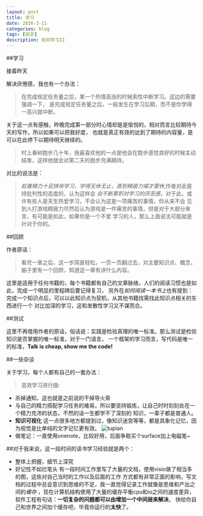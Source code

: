 ```yaml
---
layout: post
title: 学习
date: 2016-3-11
categories: blog
tags: [前言]
description: 如何学习II
---
```


##学习

接着昨天

解决厌倦感，我也有一个办法：

> 在完成规定任务量之后，某一个热情高涨的时候索性中断学习。这边的需要强调一下，
是完成规定任务量之后，一般发生在学习后期，而不是你学得一高兴就中断。

关于这一点有感触，昨晚完成第一部分时心情却是是愉悦的，相对而言比较期待今天的写作，所以如果可以把我好度，
也就是真正有效的达到了期待的内容量，是可以在此停下以期待明天继续的。

> 村上春树跑步几十年，我最喜欢他的一点是他会在跑步感觉良好的时候主动结束，这样他就会对第二天的跑步充满期待。

对比的说法是：
> *趁着精力十足拼命学习，学得无休无止，直到精疲力竭才罢休*,作者对此是持批判性的态度的，认为这样会
*会不断累积对学习的厌恶感*，对于此，或许有些人是天生热爱学习，不会认为这是一项痛苦的事情，你从来不会
见到人打游戏精疲力尽然后认为游戏是一件痛苦的事情，但是对于大部分来言，有可能是如此，如果你是一个不爱
学习的人，那么上面说法可能就是针对于你的。

##回顾

作者原话：
> 看完一章之后，这一步简直轻松，一页一页翻过去，对主要知识点、概念，脑子里有一个回顾，知道这一章有讲什么内容。

这里是适用于任何书籍的，每个书籍都有自己的文章脉络，人们的阅读习惯也是如此，完成一个明显的里程碑后要记得复习，
另外在*如何阅读一本书上*也有提到：完成一个知识点后，可以以此知识点为契机，从其他书籍找需找此知识点相关的东西进行一个
对比加深的学习，这和发散性学习又不谋而合。

##测试

这里不再借用作者的原话，俗话说：实践是检验真理的唯一标准。那么测试是检验知识是否掌握的唯一标准，对于一门语言，
一个框架的学习而言，写代码是唯一的标准，**Talk is cheap, show me the code!**


##一些杂谈

关于学习，每个人都有自己的一套办法：

> 高效学习进行曲:
* 杀掉通知，这也就是之前说的干掉导火索
* 与自己的精力搭配学习任务的难易，所以要坚持锻炼，让自己时时刻刻处在一个精力充沛的状态，不然的话一生都学不了深刻的
知识，一辈子都是普通人。
* **知识可视化** 这一点很多地方都提到过，像知识迷宫等等，都是具象化记忆，因为视觉是比单纯的文字记忆更有效。
![tupian](https://pic4.zhimg.com/785c2009133e2594bb1c327f84884cf3_b.jpg)
* 做笔记：一直使用onenote，比较好用，后面争取买个surface加上电磁笔~

##对于我来说，这一段时间的读书学习经验就是两个：
* 整体上把握，细节上深究
* 好记性不如烂笔头
有一段时间工作里写了大量的文档，使用visio做了相当多的图，这些对自己当时的工作以及后面的工作
方式都有非常正面的影响，写文档的过程中总会意识到思维的不足，我一直觉得记录工作就像是思维和产出之间的*缓存*
，现在计算机结构使用了大量的缓存平衡cpu和io之间的速度差异，软件工程有句话：**一切复杂的问题都可以由增加一个中间层来解决**，
快给你自己和世界之间加个缓存吧，毕竟你运行的**太快**了。


















